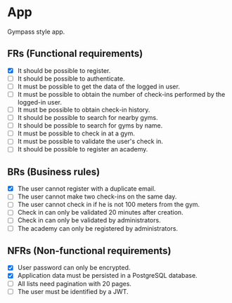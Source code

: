 # App

Gympass style app.

## FRs (Functional requirements)

- [x] It should be possible to register.
- [ ] It should be possible to authenticate.
- [ ] It must be possible to get the data of the logged in user.
- [ ] It must be possible to obtain the number of check-ins performed by the logged-in user.
- [ ] It must be possible to obtain check-in history.
- [ ] It should be possible to search for nearby gyms.
- [ ] It should be possible to search for gyms by name.
- [ ] It must be possible to check in at a gym.
- [ ] It must be possible to validate the user's check in.
- [ ] It should be possible to register an academy.

## BRs (Business rules)

- [x] The user cannot register with a duplicate email.
- [ ] The user cannot make two check-ins on the same day.
- [ ] The user cannot check in if he is not 100 meters from the gym.
- [ ] Check in can only be validated 20 minutes after creation.
- [ ] Check in can only be validated by administrators.
- [ ] The academy can only be registered by administrators.

## NFRs (Non-functional requirements)

- [x] User password can only be encrypted.
- [x] Application data must be persisted in a PostgreSQL database.
- [ ] All lists need pagination with 20 pages.
- [ ] The user must be identified by a JWT.